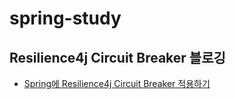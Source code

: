 # spring-study

## Resilience4j Circuit Breaker 블로깅

- [Spring에 Resilience4j Circuit Breaker 적용하기](https://soojong.tistory.com/entry/Spring%EC%97%90-resilience4j-Circuit-Breaker-%EC%A0%81%EC%9A%A9%ED%95%98%EA%B8%B0)
